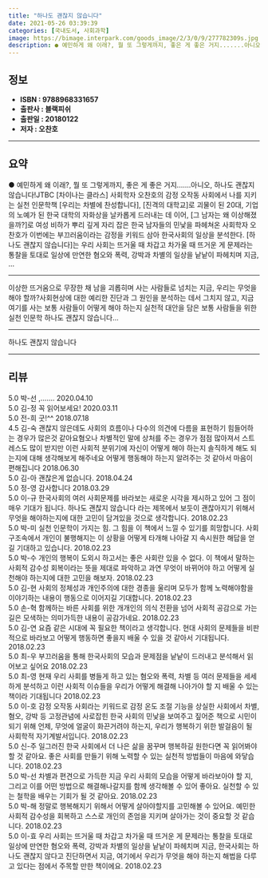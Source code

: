```yaml
---
title: "하나도 괜찮지 않습니다"
date: 2021-05-26 03:39:39
categories: [국내도서, 사회과학]
image: https://bimage.interpark.com/goods_image/2/3/0/9/277782309s.jpg
description: ● 예민하게 왜 이래?, 뭘 또 그렇게까지, 좋은 게 좋은 거지.......아니오, 하나도 괜찮지 않습니다!JTBC [차이나는 클라스] 사회학자 오찬호의 감정 오작동 사회에서 나를 지키는 실천 인문학책 [우리는 차별에 찬성합니다], [진격의 대학교]로 괴물이 된 20대, 기업의 노예가
---
```


## **정보**

- **ISBN : 9788968331657**
- **출판사 : 블랙피쉬**
- **출판일 : 20180122**
- **저자 : 오찬호**

------



## **요약**

●  예민하게 왜 이래?, 뭘 또 그렇게까지, 좋은 게 좋은 거지.......아니오, 하나도 괜찮지 않습니다!JTBC [차이나는 클라스] 사회학자 오찬호의 감정 오작동 사회에서 나를 지키는 실천 인문학책 [우리는 차별에 찬성합니다], [진격의 대학교]로 괴물이 된 20대, 기업의 노예가 된 한국 대학의 자화상을 날카롭게 드러내는 데 이어, [그 남자는 왜 이상해졌을까?]로 여성 비하가 뿌리 깊게 자리 잡은 한국 남자들의 민낯을 파헤쳐온 사회학자 오찬호가 이번에는 부끄러움이라는 감정을 키워드 삼아 한국사회의 일상을 분석한다. [하나도 괜찮지 않습니다]는 우리 사회는 뜨거울 때 차갑고 차가울 때 뜨거운 게 문제라는 통찰을 토대로 일상에 만연한 혐오와 폭력, 강박과 차별의 일상을 낱낱이 파헤치며 지금, ...

------

이상한 뜨거움으로 무장한 채 남을 괴롭히며 사는 사람들로 넘치는 지금, 우리는 무엇을 해야 할까?사회현상에 대한 예리한 진단과 그 원인을 분석하는 데서 그치지 않고, 지금 여기를 사는 보통 사람들이 어떻게 해야 하는지 실천적 대안을 담은 보통 사람들을 위한 실천 인문학 하나도 괜찮지 않습니다... 

------


하나도 괜찮지 않습니다 

------


## **리뷰** 

5.0 박-선 ,....... 2020.04.10 <br/>5.0 김-정 꼭 읽어보세요! 2020.03.11 <br/>5.0 전-희 굿!^^ 2018.07.18 <br/>4.5 김-숙 괜찮지 않은데도 사회의 흐름이나 다수의 의견에 다름을 표현하기 힘들어하는 경우가 많은것 같아요혐오나 차별적인 말에 상처를 주는 경우가 점점 많아져서 스트레스도 많이 받지만 이런 사회적 분위기에 자신이 어떻게 해야 하는지 솔직하게 해도 되는지에 대해 생각해보게 해주네요  어떻게 행동해야 하는지 알려주는 것 같아서 마음이 편해집니다 2018.06.30 <br/>5.0 김-아 괜찮은게 없습니다. 2018.04.24 <br/>5.0 정-영 감사합니다 2018.03.29 <br/>5.0 이-규 한국사회의 여러 사회문제를 바라보는 새로운 시각을 제시하고 있어 그 점이 매우 기대가 됩니다. 하나도 괜찮지 않습니다 라는 제목에서 보듯이 괜찮아지기 위해서 무엇을 해야하는지에 대한 고민이 담겨있을 것으로 생각합니다. 2018.02.23 <br/>5.0 박-미 실천 인문학이 가지는 힘. 그 힘을 이 책에서 느낄 수 있기를 희망합니다. 사회구조속에서 개인이 불행해지는 이 상황을 어떻게 타개해 나아갈 지 속시원한 해답을 얻길 기대하고 있습니다. 2018.02.23 <br/>5.0 박-수 개인의 행복이 도외시 하고서는 좋은 사회란 있을 수 없다. 이 책에서 말하는 사회적 감수성 회복이라는 뜻을 제대로 파악하고 과연 무엇이 바뀌어야 하고 어떻게 실천해야 하는지에 대한 고민을 해보자. 2018.02.23 <br/>5.0 김-현 사회의 정체성과 개인주의에 대한 경종을 울리며 모두가 함께 노력해야함을 이야기하는 내용이 행동으로 이어지길 기대합니다. 2018.02.23 <br/>5.0 손-혁 함께하는 바른 사회를 위한 개개인의 의식 전환을 넘어 사회적 공감으로 가는 길은 모색하는 의미가득한 내용이 공감가네요. 2018.02.23 <br/>5.0 김-연 요즘 같은 시대에 꼭 필요한 책이라고 생각합니다. 현대 사회의 문제들을 비판적으로 바라보고 어떻게 행동하면 좋을지 배울 수 있을 것 같아서 기대됩니다. 2018.02.23 <br/>5.0 최-우 부끄러움을 통해 한국사회의 모습과 문제점을 낱낱이 드러내고 분석해서 읽어보고 싶어요 2018.02.23 <br/>5.0 최-영 현재  우리 사회를 병들게 하고 있는 혐오와 폭력, 차별 등 여러 문제들을 세세하게 분석하고 이런 사회적 이슈들을 우리가 어떻게 해결해 나아가야 할 지 배울 수 있는 책이라 기대됩니다 2018.02.23 <br/>5.0 이-호 감정 오작동 사회라는 키워드로 감정 온도 조절 기능을 상실한 사회에서 차별, 혐오, 강박 등 고정관념에 사로잡힌 한국 사회의 민낯을 보여주고 짚어준 책으로 시민이 되기 위해 언제, 무엇에 얼굴이 화끈거려야 하는지, 우리가 행복하기 위한 발걸음이 될 사회학적 자기계발서입니다. 2018.02.23 <br/>5.0 신-주 일그러진 한국 사회에서 더 나은 삶을 꿈꾸며 행복하길 원한다면 꼭 읽어봐야 할 것 같아요. 좋은 사회를 만들기 위해 노력할 수 있는 실천적 방법들이 마음에 와닿습니다. 2018.02.23 <br/>5.0 박-선 차별과 편견으로 가득한 지금 우리 사회의 모습을 어떻게 바라보아야 할 지, 그리고 이를 어떤 방법으로 해결해나갈지를 함께 생각해볼 수 있어 좋아요. 실천할 수 있는 철학을 배우는 기회가 될 것 같아요. 2018.02.23 <br/>5.0 박-해 정말로 행복해지기 위해서 어떻게 살아야할지를 고민해볼 수 있어요. 예민한 사회적 감수성을 회복하고 스스로 개인의 존엄을 지키며 살아가는 것이 중요할 것 같습니다. 2018.02.23 <br/>5.0 이-효 우리 사회는 뜨거울 때 차갑고 차가울 때 뜨거운 게 문제라는 통찰을 토대로 일상에 만연한 혐오와 폭력, 강박과 차별의 일상을 낱낱이 파헤치며 지금, 한국사회는 하나도 괜찮지 않다고 진단하면서 지금, 여기에서 우리가 무엇을 해야 하는지 해법을 다루고 있다는 점에서 주목할 만한 책이에요. 2018.02.23 <br/>